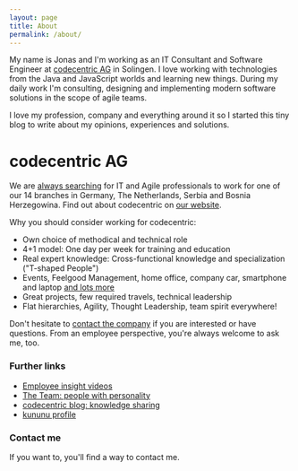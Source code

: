 ```yaml
---
layout: page
title: About
permalink: /about/
---
```


My name is Jonas and I'm working as an IT Consultant and Software Engineer at [codecentric AG](https://codecentric.de) in Solingen. I love working with technologies from the Java and JavaScript worlds and learning new things. During my daily work I'm consulting, designing and implementing modern software solutions in the scope of agile teams.

I love my profession, company and everything around it so I started this tiny blog to write about my opinions, experiences and solutions.

# codecentric AG

We are [always searching](https://www.codecentric.de/karriere/offene-stellen/) for IT and Agile professionals to work for one of our 14 branches in Germany, The Netherlands, Serbia and Bosnia Herzegowina. Find out about codecentric on [our website](https://www.codecentric.com/).

Why you should consider working for codecentric:

- Own choice of methodical and technical role
- 4+1 model: One day per week for training and education
- Real expert knowledge: Cross-functional knowledge and specialization ("T-shaped People")
- Events, Feelgood Management, home office, company car, smartphone and laptop [and lots more](https://www.codecentric.de/karriere/karrieremodell/gehaltsmodell-und-benefits/)
- Great projects, few required travels, technical leadership
- Flat hierarchies, Agility, Thought Leadership, team spirit everywhere!

Don't hesitate to [contact the company](https://www.codecentric.de/kontakt/) if you are interested or have questions. From an employee perspective, you're always welcome to ask me, too.

### Further links

- [Employee insight videos](https://www.codecentric.de/karriere/deine-kollegen/)
- [The Team: people with personality](https://www.codecentric.de/team/)
- [codecentric blog: knowledge sharing](https://blog.codecentric.de/)
- [kununu profile](https://www.kununu.com/de/codecentric)

### Contact me

If you want to, you'll find a way to contact me.
